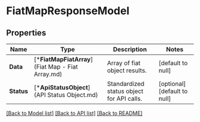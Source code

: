# FiatMapResponseModel

## Properties
Name | Type | Description | Notes
------------ | ------------- | ------------- | -------------
**Data** | [***FiatMapFiatArray**](Fiat Map - Fiat Array.md) | Array of fiat object results. | [default to null]
**Status** | [***ApiStatusObject**](API Status Object.md) | Standardized status object for API calls. | [optional] [default to null]

[[Back to Model list]](../README.md#documentation-for-models) [[Back to API list]](../README.md#documentation-for-api-endpoints) [[Back to README]](../README.md)


